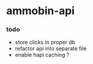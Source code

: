 # ammobin-api

### todo
- store clicks in proper db
- refactor api into separate file
- enable hapi caching ?


